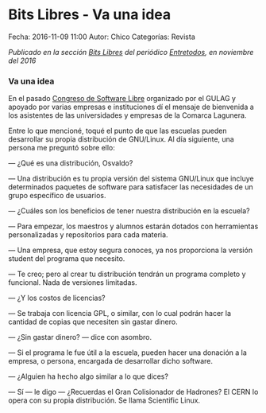 Bits Libres - Va una idea
==================================

Fecha: 2016-11-09 11:00
Autor: Chico
Categorías: Revista

_Publicado en la sección [Bits Libres](http://www.gulag.org.mx/revista/2016-05-10-Bits-Libres.html) del periódico [Entretodos](http://periodicoentretodos.com/), en noviembre del 2016_

<!-- break -->

### Va una idea

En el pasado [Congreso de Software Libre](http://www.gulag.org.mx/entradas/2016-09-25-resumen-congreso.html) organizado por el GULAG y apoyado por varias empresas e instituciones dí el mensaje de bienvenida a los asistentes de las universidades y empresas de la Comarca Lagunera.

Entre lo que mencioné, toqué el punto de que las escuelas pueden desarrollar su propia distribución de GNU/Linux. Al día siguiente, una persona me preguntó sobre ello:

<p>&mdash; ¿Qué es una distribución, Osvaldo?</p>
<p>&mdash; Una distribución es tu propia versión del sistema GNU/Linux que incluye determinados paquetes de software para satisfacer las necesidades de un grupo específico de usuarios.<p>
<p>&mdash; ¿Cuáles son los beneficios de tener nuestra distribución en la escuela?<p>
<p>&mdash; Para empezar, los maestros y alumnos estarán dotados con herramientas personalizadas y repositorios para cada materia.<p>
<p>&mdash; Una empresa, que estoy segura conoces, ya nos proporciona la versión student del programa que necesito.<p>
<p>&mdash; Te creo; pero al crear tu distribución tendrán un programa completo y funcional. Nada de versiones limitadas.<p>
<p>&mdash; ¿Y los costos de licencias?<p>
<p>&mdash; Se trabaja con licencia GPL, o similar, con lo cual podrán hacer la cantidad de copias que necesiten sin gastar dinero.<p>
<p>&mdash; ¿Sin gastar dinero? &mdash; dice con asombro.<p>
<p>&mdash; Si el programa le fue útil a la escuela, pueden hacer una donación a la empresa, o persona, encargada de desarrollar dicho software.<p>
<p>&mdash; ¿Alguien ha hecho algo similar a lo que dices?<p>
<p>&mdash; Sí &mdash; le digo &mdash; ¿Recuerdas el Gran Colisionador de Hadrones? El CERN lo opera con su propia distribución. Se llama Scientific Linux.<p>
